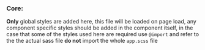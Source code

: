 ### Core:

**Only** global styles are added here, this file will be loaded on page load, any component specific styles should be added in the component itself, in the case that some of the styles used here are required use `@import` and refer to the the actual sass file **do not** import the whole `app.scss` file
